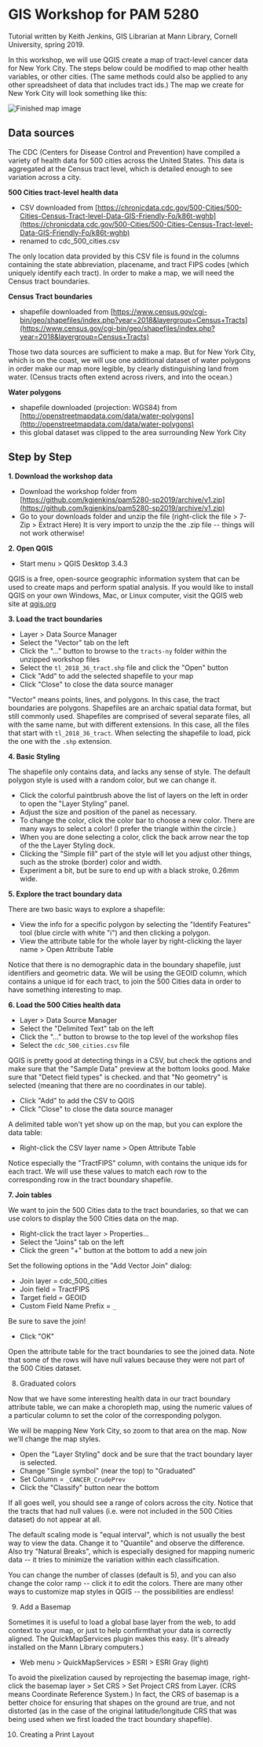 # GIS Workshop for PAM 5280

Tutorial written by Keith Jenkins, GIS Librarian at Mann Library, Cornell University, spring 2019.

In this workshop, we will use QGIS create a map of tract-level cancer data for New York City.  The steps below could be modified to map other health variables, or other cities.  (The same methods could also be applied to any other spreadsheet of data that includes tract ids.)  The map we create for New York City will look something like this:

![Finished map image](finished-map/finished-map-image.png)



## Data sources

The CDC (Centers for Disease Control and Prevention) have compiled a variety of health data for 500 cities across the United States.  This data is aggregated at the Census tract level, which is detailed enough to see variation across a city.

**500 Cities tract-level health data**
  * CSV downloaded from [https://chronicdata.cdc.gov/500-Cities/500-Cities-Census-Tract-level-Data-GIS-Friendly-Fo/k86t-wghb](https://chronicdata.cdc.gov/500-Cities/500-Cities-Census-Tract-level-Data-GIS-Friendly-Fo/k86t-wghb)
  * renamed to cdc_500_cities.csv

The only location data provided by this CSV file is found in the columns containing the state abbreviation, placename, and tract FIPS codes (which uniquely identify each tract).  In order to make a map, we will need the Census tract boundaries.

**Census Tract boundaries**
  * shapefile downloaded from [https://www.census.gov/cgi-bin/geo/shapefiles/index.php?year=2018&layergroup=Census+Tracts](https://www.census.gov/cgi-bin/geo/shapefiles/index.php?year=2018&layergroup=Census+Tracts)

Those two data sources are sufficient to make a map.  But for New York City, which is on the coast, we will use one additional dataset of water polygons in order make our map more legible, by clearly distinguishing land from water.  (Census tracts often extend across rivers, and into the ocean.)

**Water polygons**
  * shapefile downloaded (projection: WGS84) from [http://openstreetmapdata.com/data/water-polygons](http://openstreetmapdata.com/data/water-polygons)
  * this global dataset was clipped to the area surrounding New York City



## Step by Step

**1. Download the workshop data**

  * Download the workshop folder from [https://github.com/kgjenkins/pam5280-sp2019/archive/v1.zip](https://github.com/kgjenkins/pam5280-sp2019/archive/v1.zip)
  * Go to your downloads folder and unzip the file (right-click the file > 7-Zip > Extract Here)
  It is very import to unzip the the .zip file -- things will not work otherwise!


**2. Open QGIS**

* Start menu > QGIS Desktop 3.4.3

QGIS is a free, open-source geographic information system that can be used to create maps and perform spatial analysis.  If you would like to install QGIS on your own Windows, Mac, or Linux computer, visit the QGIS web site at [qgis.org](http://qgis.org/)


**3. Load the tract boundaries**

* Layer > Data Source Manager
* Select the "Vector" tab on the left
* Click the "..." button to browse to the `tracts-ny` folder within the unzipped workshop files
* Select the `tl_2018_36_tract.shp` file and click the "Open" button
* Click "Add" to add the selected shapefile to your map
* Click "Close" to close the data source manager

"Vector" means points, lines, and polygons.  In this case, the tract boundaries are polygons.
Shapefiles are an archaic spatial data format, but still commonly used.  Shapefiles are comprised of several separate files, all with the same name, but with different extensions.  In this case, all the files that start with `tl_2018_36_tract`.  When selecting the shapefile to load, pick the one with the `.shp` extension.


**4. Basic Styling**

The shapefile only contains data, and lacks any sense of style.  The default polygon style is used with a random color, but we can change it.

* Click the colorful paintbrush above the list of layers on the left in order to open the "Layer Styling" panel.
* Adjust the size and position of the panel as necessary.
* To change the color, click the color bar to choose a new color.  There are many ways to select a color!  (I prefer the triangle within the circle.)
* When you are done selecting a color, click the back arrow near the top of the the Layer Styling dock.
* Clicking the "Simple fill" part of the style will let you adjust other things, such as the stroke (border) color and width.
* Experiment a bit, but be sure to end up with a black stroke, 0.26mm wide.


**5. Explore the tract boundary data**

There are two basic ways to explore a shapefile:

* View the info for a specific polygon by selecting the "Identify Features" tool (blue circle with white "i") and then clicking a polygon.
* View the attribute table for the whole layer by right-clicking the layer name > Open Attribute Table

Notice that there is no demographic data in the boundary shapefile, just identifiers and geometric data.  We will be using the GEOID column, which contains a unique id for each tract, to join the 500 Cities data in order to have something interesting to map.


**6. Load the 500 Cities health data**

* Layer > Data Source Manager
* Select the "Delimited Text" tab on the left
* Click the "..." button to browse to the top level of the workshop files
* Select the `cdc_500_cities.csv` file

QGIS is pretty good at detecting things in a CSV, but check the options and make sure that the "Sample Data" preview at the bottom looks good.  Make sure that "Detect field types" is checked. and that "No geometry" is selected (meaning that there are no coordinates in our table).

* Click "Add" to add the CSV to QGIS
* Click "Close" to close the data source manager

A delimited table won't yet show up on the map, but you can explore the data table:

* Right-click the CSV layer name > Open Attribute Table

Notice especially the "TractFIPS" column, with contains the unique ids for each tract.  We will use these values to match each row to the corresponding row in the tract boundary shapefile.


**7. Join tables**

We want to join the 500 Cities data to the tract boundaries, so that we can use colors to display the 500 Cities data on the map.

* Right-click the tract layer > Properties...
* Select the "Joins" tab on the left
* Click the green "+" button at the bottom to add a new join

Set the following options in the "Add Vector Join" dialog:

* Join layer = cdc_500_cities
* Join field = TractFIPS
* Target field = GEOID
* Custom Field Name Prefix = `_`

Be sure to save the join!

* Click "OK"

Open the attribute table for the tract boundaries to see the joined data.  Note that some of the rows will have null values because they were not part of the 500 Cities dataset.


8. Graduated colors

Now that we have some interesting health data in our tract boundary attribute table, we can make a choropleth map, using the numeric values of a particular column to set the color of the corresponding polygon.

We will be mapping New York City, so zoom to that area on the map.  Now we'll change the map styles.

* Open the "Layer Styling" dock and be sure that the tract boundary layer is selected.
* Change "Single symbol" (near the top) to "Graduated"
* Set Column = `_CANCER_CrudePrev`
* Click the "Classify" button near the bottom

If all goes well, you should see a range of colors across the city.  Notice that the tracts that had null values (i.e. were not included in the 500 Cities dataset) do not appear at all.

The default scaling mode is "equal interval", which is not usually the best way to view the data.  Change it to "Quantile" and observe the difference.  Also try "Natural Breaks", which is especially designed for mapping numeric data -- it tries to minimize the variation within each classification.

You can change the number of classes (default is 5), and you can also change the color ramp -- click it to edit the colors.  There are many other ways to customize map styles in QGIS -- the possibilities are endless!


9. Add a Basemap

Sometimes it is useful to load a global base layer from the web, to add context to your map, or just to help confirmthat your data is correctly aligned.  The QuickMapServices plugin makes this easy.  (It's already installed on the Mann Library computers.)

* Web menu > QuickMapServices > ESRI > ESRI Gray (light)

To avoid the pixelization caused by reprojecting the basemap image, right-click the basemap layer > Set CRS > Set Project CRS from Layer.  (CRS means Coordinate Reference System.)  In fact, the CRS of basemap is a better choice for ensuring that shapes on the ground are true, and not distorted (as in the case of the original latitude/longitude CRS that was being used when we first loaded the tract boundary shapefile).


10. Creating a Print Layout


